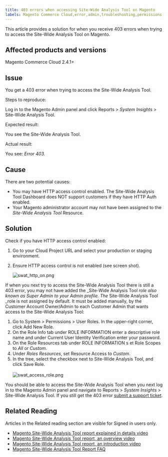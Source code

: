 ```yaml
---
title: 403 errors when accessing Site-Wide Analysis Tool on Magento
labels: Magento Commerce Cloud,error,admin,troubleshooting,permissions,2.4.1,Site-Wide Analysis Tool,2.4.1+
---
```


This article provides a solution for when you receive 403 errors when trying to access the Site-Wide Analysis Tool on Magento.

## Affected products and versions

Magento Commerce Cloud 2.4.1+

## Issue

You get a 403 error when trying to access the Site-Wide Analysis Tool.

Steps to reproduce:

Log in to the Magento Admin panel and click Reports > _System Insights_ > Site-Wide Analysis Tool.

Expected result:

You see the Site-Wide Analysis Tool.  
  
Actual result:

You see: _Error 403._

## Cause

There are two potential causes:

* You may have HTTP access control enabled. The Site-Wide Analysis Tool Dashboard does NOT support customers if they have HTTP Auth enabled. 
* Your Magento administrator account may not have been assigned to the _Site-Wide Analysis Tool_ Resource.

## Solution

Check if you have HTTP access control enabled:

1. Go to your Cloud Project URL and select your production or staging environment.
1. Ensure HTTP access control is not enabled (see screen shot).  
      
    ![swat_http_on.png](https://support.magento.com/hc/article_attachments/360090443631/swat_http_on.png)

If when you next try to access the Site-Wide Analysis Tool there is still a 403 error, you may not have added the _Site-Wide Analysis Tool _role also known as _Super Admin_ to your Admin profile. The_ Site-Wide Analysis Tool _role is not assigned by default. It must be added manually, by the Customer Account Owner/Admin to each Customer Admin that wants access to the Site-Wide Analysis Tool:

<ol><li>Go to System > Permissions > User Roles. In the upper-right corner, click Add New Role. </li><li>On the Role Info tab under ROLE INFORMATION enter a descriptive role name and under Current User Identity Verification enter your password.
</li><li>
<font>On the </font> Role Resources tab under ROLE INFORMATION s <font>et </font>  Role Scopes to <em>All </em>or<em> Custom</em>.
</li><li>Under <em>Roles Resources</em>, set Resource Access to <em>Custom</em>.
</li><li>
In the tree, select the checkbox next to Site-Wide Analysis Tool, and click Save Role.<br/><br/><img alt="swat_access_role.png" src="https://support.magento.com/hc/article_attachments/360088292072/swat_access_role.png"/>
</li></ol>

You should be able to access the Site-Wide Analysis Tool when you next log in to the Magento Admin panel and navigate to Reports > _System Insights_ > Site-Wide Analysis Tool. If you still get the 403 error [submit a support ticket](https://support.magento.com/hc/en-us/articles/360019088251-Submit-a-support-ticket). 

## Related Reading

Articles in the Related reading section are visible for Signed in users only.

* [Magento Site-Wide Analysis Tool report explained in details video](https://support.magento.com/hc/en-us/articles/360048981531-Magento-Site-Wide-Analysis-Tool-report-explained-in-details-video)
* [Magento Site-Wide Analysis Tool report, an overview video](https://support.magento.com/hc/en-us/articles/360048980791-Magento-Site-Wide-Analysis-Tool-report-an-overview-video)
* [Magento Site-Wide Analysis Tool report, an introduction video](https://support.magento.com/hc/en-us/articles/360048980691-Magento-Site-Wide-Analysis-Tool-report-an-introduction-video)
* [Magento Site-Wide Analysis Tool Report FAQ](https://support.magento.com/hc/en-us/articles/360048646671-Magento-Site-Wide-Analysis-Tool-Report-FAQ)